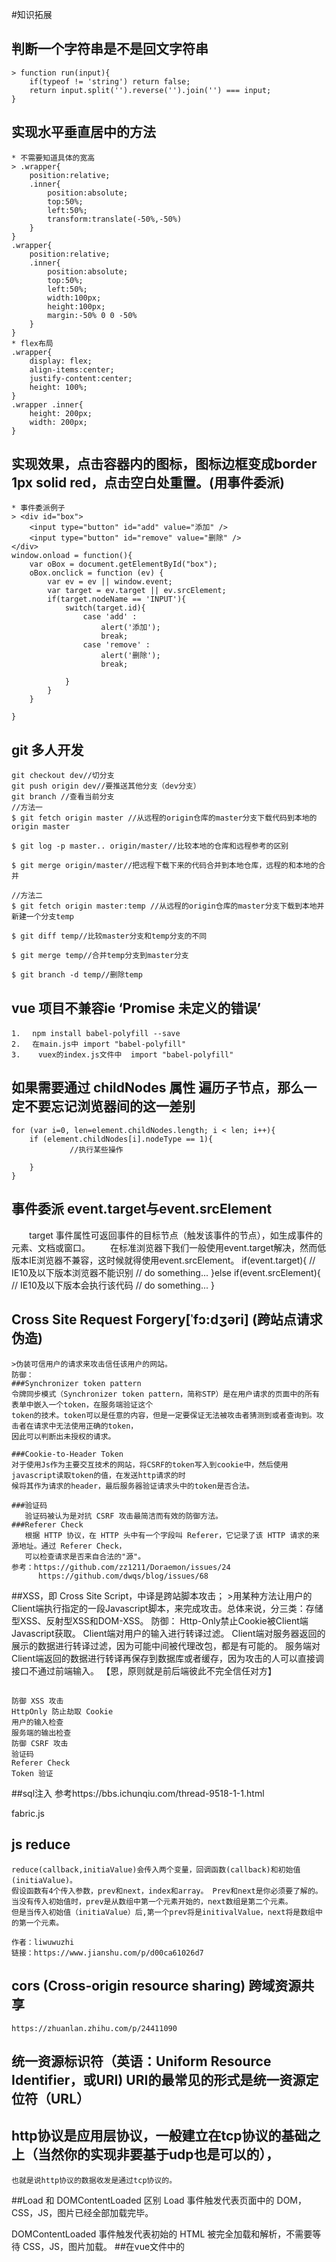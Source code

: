 #知识拓展

## 判断一个字符串是不是回文字符串
    > function run(input){
        if(typeof != 'string') return false;
        return input.split('').reverse('').join('') === input;
    }
    
## 实现水平垂直居中的方法
    * 不需要知道具体的宽高
    > .wrapper{
        position:relative;
        .inner{
            position:absolute;
            top:50%;
            left:50%;
            transform:translate(-50%,-50%)
        }
    }
    .wrapper{
        position:relative;
        .inner{
            position:absolute;
            top:50%;
            left:50%;
            width:100px;
            height:100px;
            margin:-50% 0 0 -50%
        }
    }
    * flex布局
    .wrapper{
        display: flex;
        align-items:center;
        justify-content:center;
        height: 100%;
    }
    .wrapper .inner{
        height: 200px;
        width: 200px;
    }
## 实现效果，点击容器内的图标，图标边框变成border 1px solid red，点击空白处重置。(用事件委派)
    * 事件委派例子
    > <div id="box">
        <input type="button" id="add" value="添加" />
        <input type="button" id="remove" value="删除" />
    </div>
    window.onload = function(){
        var oBox = document.getElementById("box");
        oBox.onclick = function (ev) {
            var ev = ev || window.event;
            var target = ev.target || ev.srcElement;
            if(target.nodeName == 'INPUT'){
                switch(target.id){
                    case 'add' :
                        alert('添加');
                        break;
                    case 'remove' :
                        alert('删除');
                        break;
                   
                }
            }
        }
        
    }
## git 多人开发
    git checkout dev//切分支
    git push origin dev//要推送其他分支（dev分支）
    git branch //查看当前分支
    //方法一
    $ git fetch origin master //从远程的origin仓库的master分支下载代码到本地的origin master
    
    $ git log -p master.. origin/master//比较本地的仓库和远程参考的区别
    
    $ git merge origin/master//把远程下载下来的代码合并到本地仓库，远程的和本地的合并
    
    //方法二
    $ git fetch origin master:temp //从远程的origin仓库的master分支下载到本地并新建一个分支temp
    
    $ git diff temp//比较master分支和temp分支的不同
    
    $ git merge temp//合并temp分支到master分支
    
    $ git branch -d temp//删除temp
    
## vue 项目不兼容ie ‘Promise 未定义的错误’
    1. 　npm install babel-polyfill --save
    2. 　在main.js中 import "babel-polyfill"
    3.    vuex的index.js文件中  import "babel-polyfill"
## 如果需要通过 childNodes 属性 遍历子节点，那么一定不要忘记浏览器间的这一差别
    for (var i=0, len=element.childNodes.length; i < len; i++){ 
        if (element.childNodes[i].nodeType == 1){
                 //执行某些操作 
        
        }
    }
## 事件委派 event.target与event.srcElement
　　target 事件属性可返回事件的目标节点（触发该事件的节点），如生成事件的元素、文档或窗口。
　　在标准浏览器下我们一般使用event.target解决，然而低版本IE浏览器不兼容，这时候就得使用event.srcElement。
    if(event.target){ // IE10及以下版本浏览器不能识别
        // do something...
    }else if(event.srcElement){   // IE10及以下版本会执行该代码
        // do something...
    }
## Cross Site Request Forgery[ˈfɔ:dʒəri]  (跨站点请求伪造)   
    >伪装可信用户的请求来攻击信任该用户的网站。
    防御：
    ###Synchronizer token pattern
    令牌同步模式（Synchronizer token pattern，简称STP）是在用户请求的页面中的所有表单中嵌入一个token，在服务端验证这个
    token的技术。token可以是任意的内容，但是一定要保证无法被攻击者猜测到或者查询到。攻击者在请求中无法使用正确的token，
    因此可以判断出未授权的请求。
    
    ###Cookie-to-Header Token
    对于使用Js作为主要交互技术的网站，将CSRF的token写入到cookie中，然后使用javascript读取token的值，在发送http请求的时
    候将其作为请求的header，最后服务器验证请求头中的token是否合法。
    
    ###验证码
       验证码被认为是对抗 CSRF 攻击最简洁而有效的防御方法。
    ###Referer Check
       根据 HTTP 协议，在 HTTP 头中有一个字段叫 Referer，它记录了该 HTTP 请求的来源地址。通过 Referer Check，
       可以检查请求是否来自合法的"源"。
    参考：https://github.com/zz1211/Doraemon/issues/24
          https://github.com/dwqs/blog/issues/68
##XSS，即 Cross Site Script，中译是跨站脚本攻击；
    >用某种方法让用户的Client端执行指定的一段Javascript脚本，来完成攻击。总体来说，分三类：存储型XSS、反射型XSS和DOM-XSS。
    防御：
    Http-Only禁止Cookie被Client端Javascript获取。
    Client端对用户的输入进行转译过滤。
    Client端对服务器返回的展示的数据进行转译过滤，因为可能中间被代理改包，都是有可能的。
    服务端对Client端返回的数据进行转译再保存到数据库或者缓存，因为攻击的人可以直接调接口不通过前端输入。
    【恩，原则就是前后端彼此不完全信任对方】
    
##
    防御 XSS 攻击
    HttpOnly 防止劫取 Cookie
    用户的输入检查
    服务端的输出检查
    防御 CSRF 攻击
    验证码
    Referer Check
    Token 验证
##sql注入
   参考https://bbs.ichunqiu.com/thread-9518-1-1.html
   
   fabric.js
   
## js reduce
    reduce(callback,initiaValue)会传入两个变量，回调函数(callback)和初始值(initiaValue)。
    假设函数有4个传入参数，prev和next，index和array。 Prev和next是你必须要了解的。
    当没有传入初始值时，prev是从数组中第一个元素开始的，next数组是第二个元素。
    但是当传入初始值（initiaValue）后,第一个prev将是initivalValue，next将是数组中的第一个元素。
    
    作者：liwuwuzhi
    链接：https://www.jianshu.com/p/d00ca61026d7
## cors (Cross-origin resource sharing) 跨域资源共享
    https://zhuanlan.zhihu.com/p/24411090
##  统一资源标识符（英语：Uniform Resource Identifier，或URI)  URI的最常见的形式是统一资源定位符（URL）
##  http协议是应用层协议，一般建立在tcp协议的基础之上（当然你的实现非要基于udp也是可以的），
    也就是说http协议的数据收发是通过tcp协议的。
##Load 和 DOMContentLoaded 区别
  Load 事件触发代表页面中的 DOM，CSS，JS，图片已经全部加载完毕。
  
  DOMContentLoaded 事件触发代表初始的 HTML 被完全加载和解析，不需要等待 CSS，JS，图片加载。
##在vue文件中的<style>内填写需要引用的文件
@import "./css/indexTest.css";

## ljdm
    mounted() {
        this.$refs['my-tag'].addEventListener(this.myEvent,() => {
             // Some logic..
        });
    },
    beforeDestroy() {
        this.$refs['my-tag'].addEventListener(this.myEvent,() => {
             // Some logic..
        });
    }
##递归组件
　　组件在它的模板内可以递归地调用自己，只有当它有 name 选项时才可以。 
##  
参数或查询的改变并不会触发进入/离开的导航守卫。你可以通过观察 $route 对象来应对这些变化，或使用 beforeRouteUpdate 的组件内守卫。

## vueRouter  滚动行为

    const router = new VueRouter({
      routes: [...],
      scrollBehavior (to, from, savedPosition) {
        // return 期望滚动到哪个的位置
      }
    })
    
    ###如果你要模拟“滚动到锚点”的行为：
    
    scrollBehavior (to, from, savedPosition) {
      if (to.hash) {
        return {
          selector: to.hash
        }
      }
    }
## VUE 父子组件 props
    1.Vue.component('my-component', {
      props: {
        // 基础的类型检查 (`null` 匹配任何类型)
        propA: Number,
        // 多个可能的类型
        propB: [String, Number],
        // 必填的字符串
        propC: {
          type: String,
          required: true
        },
        // 带有默认值的数字
        propD: {
          type: Number,
          default: 100
        },
        // 带有默认值的对象
        propE: {
          type: Object,
          // 对象或数组默认值必须从一个工厂函数获取
          default: function () {
            return { message: 'hello' }
          }
        },
        // 自定义验证函数
        propF: {
          validator: function (value) {
            // 这个值必须匹配下列字符串中的一个
            return ['success', 'warning', 'danger'].indexOf(value) !== -1
          }
        }
      }
    })
    2.Vue.component('blog-post', {
        // 在 JavaScript 中是 camelCase 的
        props: ['postTitle'],
        template: '<h3>{{ postTitle }}</h3>'
      })
##for in   for of
    for..of和for..in均可迭代一个列表；但是用于迭代的值却不同，for..in迭代的是对象的 键 的列表，
    而for..of则迭代对象的键对应的值。
    另一个区别是for..in可以操作任何对象；它提供了查看对象属性的一种方法。 
    但是 for..of关注于迭代对象的值。内置对象Map和Set已经实现了Symbol.iterator方法，让我们可以访问它们保存的值。
    >let pets = new Set(["Cat", "Dog", "Hamster"]);
     pets["species"] = "mammals";
     
     for (let pet in pets) {
         console.log(pet); // "species"
     }
     
     for (let pet of pets) {
         console.log(pet); // "Cat", "Dog", "Hamster"
     }
## vue 父子组件的生命周期顺序
    父组件 beforecreate ->created ->beforemount -> 子组件beforecreate ->created ->beforemount ->mounted->父组件mounted 



    
    
    